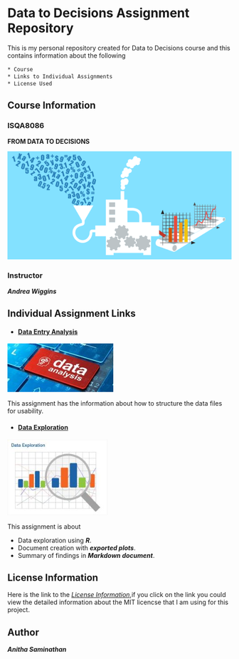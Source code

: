 # **Data to Decisions Assignment Repository**

 This is my personal repository created for Data to Decisions course and this contains information about the following  
 ```
 * Course
 * Links to Individual Assignments
 * License Used  
 ```
 
## **Course Information**

### **ISQA8086**

**FROM DATA TO DECISIONS**

![image](https://github.com/anitha1987/anithaD2D/blob/master/D2D.png)

### **Instructor**
**_Andrea Wiggins_**

## **Individual Assignment Links**

* #### [**Data Entry Analysis**]() 

![DataAnalysis](https://github.com/anitha1987/D2D-Anitha/blob/master/Data-Analysis.jpg)

This assignment has the information about how to structure the data files for usability.

 
* #### [**Data Exploration**]() 

![DataExploration](https://github.com/anitha1987/D2D-Anitha/blob/master/Data-Exploration.jpg)

This assignment is about 

* Data exploration using **_R_**.
* Document creation with **_exported plots_**.
* Summary of findings in **_Markdown document_**.

 
## **License Information**

 Here is the link to the [_License Information_](https://github.com/anitha1987/anithaD2D/blob/master/LICENSE),if you click on the link you  could view the detailed information about the MIT licencse that I am using for this project.

## **Author**

**_Anitha Saminathan_**





